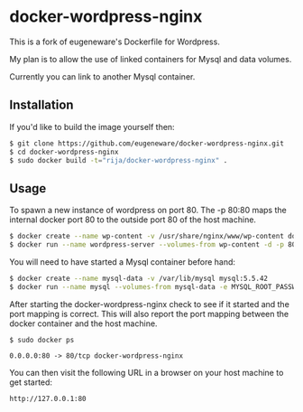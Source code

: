 # docker-wordpress-nginx


This is a fork of eugeneware's Dockerfile for Wordpress.

My plan is to allow the use of linked containers for Mysql and data volumes.

Currently you can link to another Mysql container.


## Installation


If you'd like to build the image yourself then:

```bash
$ git clone https://github.com/eugeneware/docker-wordpress-nginx.git
$ cd docker-wordpress-nginx
$ sudo docker build -t="rija/docker-wordpress-nginx" .
```

## Usage

To spawn a new instance of wordpress on port 80.  The -p 80:80 maps the internal docker port 80 to the outside port 80 of the host machine.

```bash
$ docker create --name wp-content -v /usr/share/nginx/www/wp-content docker-wordpress-nginx
$ docker run --name wordpress-server --volumes-from wp-content -d -p 80:80 --link mysql-server:db docker-wordpress-nginx
```

You will need to have started a Mysql container before hand:

```bash
$ docker create --name mysql-data -v /var/lib/mysql mysql:5.5.42
$ docker run --name mysql --volumes-from mysql-data -e MYSQL_ROOT_PASSWORD=<root password> -e MYSQL_DATABASE=wordpress -e MYSQL_USER=<user name> -e MYSQL_PASSWORD=<user password> -d mysql:5.5.42
```


After starting the docker-wordpress-nginx check to see if it started and the port mapping is correct.  This will also report the port mapping between the docker container and the host machine.

```
$ sudo docker ps

0.0.0.0:80 -> 80/tcp docker-wordpress-nginx
```

You can then visit the following URL in a browser on your host machine to get started:

```
http://127.0.0.1:80
```
